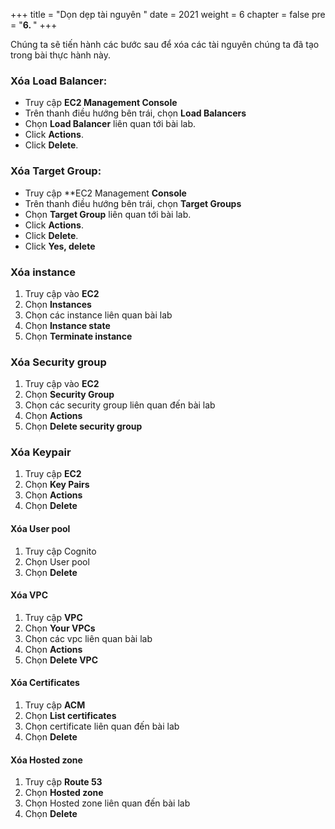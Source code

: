 +++
title = "Dọn dẹp tài nguyên  "
date = 2021
weight = 6
chapter = false
pre = "<b>6. </b>"
+++

Chúng ta sẽ tiến hành các bước sau để xóa các tài nguyên chúng ta đã tạo trong bài thực hành này.

### Xóa Load Balancer:

- Truy cập **EC2 Management Console**
- Trên thanh điều hướng bên trái, chọn **Load Balancers**
- Chọn **Load Balancer** liên quan tới bài lab.
- Click **Actions**.
- Click **Delete**.

### Xóa Target Group:

- Truy cập **EC2 Management **Console**
- Trên thanh điều hướng bên trái, chọn **Target Groups**
- Chọn **Target Group** liên quan tới bài lab.
- Click **Actions**.
- Click **Delete**.
- Click **Yes, delete**

### Xóa instance

1. Truy cập vào **EC2**
2. Chọn **Instances**
3. Chọn các instance liên quan bài lab
4. Chọn **Instance state**
5. Chọn **Terminate instance**

### Xóa Security group

1. Truy cập vào **EC2**
2. Chọn **Security Group**
3. Chọn các security group liên quan đến bài lab
4. Chọn **Actions**
5. Chọn **Delete security group**

### Xóa Keypair

1. Truy cập **EC2**
2. Chọn **Key Pairs**
3. Chọn **Actions**
4. Chọn **Delete**

#### Xóa User pool

1. Truy cập Cognito
2. Chọn User pool
3. Chọn **Delete**

#### Xóa VPC

1. Truy cập **VPC**
2. Chọn **Your VPCs**
3. Chọn các vpc liên quan bài lab
4. Chọn **Actions**
5. Chọn **Delete VPC**


#### Xóa Certificates 

1. Truy cập **ACM**
2. Chọn **List certificates**
3. Chọn certificate liên quan đến bài lab
4. Chọn **Delete**

#### Xóa Hosted zone 

1. Truy cập **Route 53** 
2. Chọn **Hosted zone**
3. Chọn Hosted zone liên quan đến bài lab
4. Chọn **Delete**